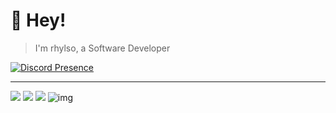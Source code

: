 # 👋 Hey!
> I'm rhylso, a Software Developer

[![Discord Presence](https://lanyard.cnrad.dev/api/1028961609785278464)](https://discord.com/users/1028961609785278464)

---

<a href="https://mastodon.social/@rhylso"><img src="https://img.shields.io/badge/mastodon-blue?style=for-the-badge" /></a>
<a href="https://twitter.com/rhylso"><img src="https://img.shields.io/badge/twitter-blue?style=for-the-badge" /></a>
<a href="https://rhylso.is-a.dev"><img src="https://img.shields.io/badge/website-blue?style=for-the-badge" /></a>
![img](https://komarev.com/ghpvc/?username=rhylso&style=for-the-badge)
